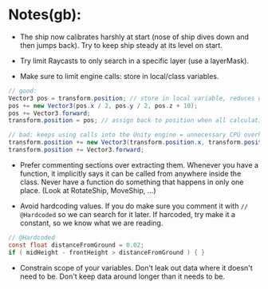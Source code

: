 
# Notes(gb): 

* The ship now calibrates harshly at start (nose of ship dives down and then jumps back). 
Try to keep ship steady at its level on start.

* Try limit Raycasts to only search in a specific layer (use a layerMask).

* Make sure to limit engine calls: store in local/class variables.
```csharp
// good:
Vector3 pos = transform.position; // store in local variable, reduces engine calls
pos += new Vector3(pos.x / 2, pos.y / 2, pos.z + 10);
pos += Vector3.forward;
transform.position = pos; // assign back to position when all calculations are done

// bad: keeps using calls into the Unity engine = unnecessary CPU overhead + harder to read.
transform.position += new Vector3(transform.position.x, transform.position.y, transform.position.z);
transform.position += Vector3.forward; 
```

* Prefer commenting sections over extracting them. 
Whenever you have a function, it implicitly says it can be called from anywhere inside the class. 
Never have a function do something that happens in only one place.
(Look at RotateShip, MoveShip, ...)


* Avoid hardcoding values. If you do make sure you comment it with `// @Hardcoded` so we can search for it later.
If harcoded, try make it a constant, so we know what we are reading.

```csharp
// @Hardcoded
const float distanceFromGround = 0.02;
if ( midHeight - frontHeight > distanceFromGround ) { }
```


* Constrain scope of your variables. 
Don't leak out data where it doesn't need to be. 
Don't keep data around longer than it needs to be.

